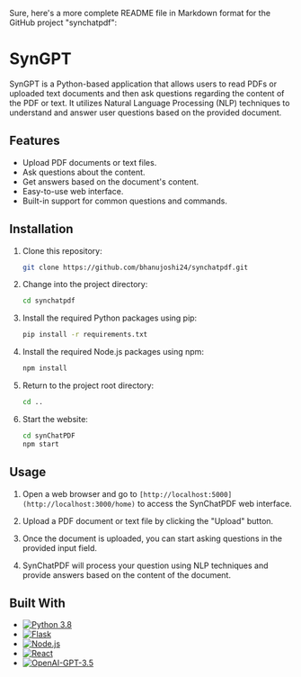 Sure, here's a more complete README file in Markdown format for the GitHub project "synchatpdf":

# SynGPT

SynGPT is a Python-based application that allows users to read PDFs or uploaded text documents and then ask questions regarding the content of the PDF or text. It utilizes Natural Language Processing (NLP) techniques to understand and answer user questions based on the provided document.

## Features

- Upload PDF documents or text files.
- Ask questions about the content.
- Get answers based on the document's content.
- Easy-to-use web interface.
- Built-in support for common questions and commands.

## Installation

1. Clone this repository:

   ```bash
   git clone https://github.com/bhanujoshi24/synchatpdf.git
   ```

2. Change into the project directory:

   ```bash
   cd synchatpdf
   ```

3. Install the required Python packages using pip:

   ```bash
   pip install -r requirements.txt
   ```
4. Install the required Node.js packages using npm:

   ```bash
   npm install
   ```
5. Return to the project root directory:

   ```bash
   cd ..
   ```
6. Start the website:

   ```bash
   cd synChatPDF
   npm start
   ```


## Usage

1. Open a web browser and go to `[http://localhost:5000](http://localhost:3000/home)` to access the SynChatPDF web interface.

2. Upload a PDF document or text file by clicking the "Upload" button.

3. Once the document is uploaded, you can start asking questions in the provided input field.

4. SynChatPDF will process your question using NLP techniques and provide answers based on the content of the document.

## Built With

- [![Python 3.8](https://img.shields.io/badge/python-3.6-blue.svg)](https://www.python.org/downloads/release/python-360/)
- [![Flask](https://img.shields.io/badge/flask-2.3.2-orange.svg)](https://flask.palletsprojects.com/en/2.1.x/)
- [![Node.js](https://img.shields.io/badge/node.js-18.17.1-green.svg)](https://nodejs.org/)
- [![React](https://img.shields.io/badge/react-18.2.0-red.svg)](https://reactjs.org/)
- [![OpenAI-GPT-3.5](https://img.shields.io/badge/openAI-0.27.8-yellow.svg)](https://openai.com/)
